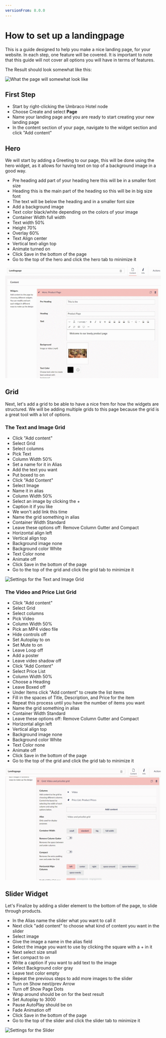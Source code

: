 ```yaml
---
versionFrom: 8.0.0
---
```


# How to set up a landingpage

This is a guide designed to help you make a nice landing page, for your website.
In each step, one feature will be covered. It is important to note that this guide will not cover all options you will have in terms of features.

The Result should look somewhat like this:

![What the page will somewhat look like](images/Frontend-landingpage.gif)

## First Step

- Start by right-clicking the Umbraco Hotel node
- Choose Create and select **Page**
- Name your landing page and you are ready to start creating your new landing page
- In the content section of your page, navigate to the widget section and click "Add content"

## Hero

We will start by adding a Greeting to our page, this will be done using the hero widget, as it allows for having text on top of a background image in a good way.

- Pre heading add part of your heading here this will be in a smaller font size
- Heading this is the main part of the heading so this will be in big size font
- The text will be below the heading and in a smaller font size
- Add a background image
- Text color black/white depending on the colors of your image
- Container Width full width
- Text width 50%
- Height 70%
- Overlay 60%
- Text Align center
- Vertical text-align top
- Animate turned on
- Click Save in the bottom of the page
- Go to the top of the hero and click the hero tab to minimize it

![Settings for the Hero](images/Heo-Grid.gif)

## Grid

Next, let's add a grid to be able to have a nice frem for how the widgets are structured.
We will be adding multiple grids to this page because the grid is a great tool with a lot of options.

### The Text and Image Grid

- Click "Add content"
- Select Grid
- Select columns
- Pick Text
- Column Width 50%
- Set a name for it in Alias
- Add the text you want
- Put boxed to on
- Click "Add Content"
- Select Image
- Name it in alias
- Column Width 50%
- Select an image by clicking the +
- Caption it if you like
- We won't add link this time
- Name the grid something in alias
- Container Width Standard
- Leave these options off: Remove Column Gutter and Compact
- Horizontal align left
- Vertical align top
- Background image none
- Background color White
- Text Color none
- Animate off
- Click Save in the bottom of the page
- Go to the top of the grid and click the grid tab to minimize it

![Settings for the Text and Image Grid](images/Text-Image-grid.gif)

### The Video and Price List Grid

- Click "Add content"
- Select Grid
- Select columns
- Pick Video
- Column Width 50%
- Pick an MP4 video file
- Hide controls off
- Set Autoplay to on
- Set Mute to on
- Leave Loop off
- Add a poster
- Leave video shadow off
- Click "Add Content"
- Select Price List
- Column Width 50%
- Choose a Heading 
- Leave Boxed off
- Under Items click "Add content" to create the list items
- Fill in the spaces of Title, Description, and Price for the item 
- Repeat this process until you have the number of items you want
- Name the grid something in alias
- Container Width Standard
- Leave these options off: Remove Column Gutter and Compact
- Horizontal align left
- Vertical align top
- Background image none
- Background color White
- Text Color none
- Animate off
- Click Save in the bottom of the page
- Go to the top of the grid and click the grid tab to minimize it

![Settings for the Video and Pricelist Grid](images/video-Pricelist-grid.gif)

## Slider Widget

Let's Finalize by adding a slider element to the bottom of the page, to slide through products.

- In the Alias name the slider what you want to call it
- Next click "add content" to choose what kind of content you want in the slider 
- Select image
- Give the image a name in the alias field
- Select the image you want to use by clicking the square with a + in it
- Next select size small
- Set compact to on
- Write a caption if you want to add text to the image
- Select Background color gray
- Leave text color empty
- Repeat the previous steps to add more images to the slider
- Turn on Show next/prev Arrow
- Turn off Show Page Dots
- Wrap around should be on for the best result
- Set Autoplay to 3000
- Pause AutoPlay should be on
- Fade Animation off
- Click Save in the bottom of the page
- Go to the top of the slider and click the slider tab to minimize it

![Settings for the Slider](images/Slider.gif)
